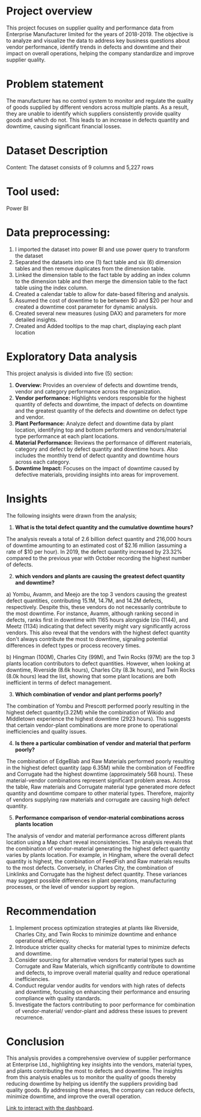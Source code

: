 # Project overview 
This project focuses on supplier quality and performance data from Enterprise Manufacturer limited for the years of 2018-2019. The objective is to analyze and visualize the data to address key business questions about vendor performance, identify trends in defects and downtime and their impact on overall operations, helping the company standardize and improve supplier quality.

# Problem statement
The manufacturer has no control system to monitor and regulate the quality of goods supplied by different vendors across multiple plants. As a result, they are unable to identify which suppliers consistently provide quality goods and which do not. This leads to an increase in defects quantity and downtime, causing significant financial losses.

# Dataset Description
Content: The dataset consists of 9 columns and 5,227 rows

# Tool used: 
Power BI

# Data preprocessing:
1. I imported the dataset into power BI and use power query to transform the dataset
2. Separated the datasets into one (1) fact table and six (6) dimension tables and then remove duplicates from the dimension table.
3. Linked the dimension table to the fact table by adding an index column to the dimension table and then merge the dimension table to the fact table using the index column.
4. Created a calendar table to allow for date-based filtering and analysis.
5. Assumed the cost of downtime to be between $0 and $20 per hour and created a downtime cost parameter for dynamic analysis.
6. Created several new measures (using DAX) and parameters for more detailed insights.
7. Created and Added tooltips to the map chart, displaying each plant location
 
# Exploratory Data analysis
This project analysis is divided into five (5) section:
1. **Overview:** Provides an overview of defects and downtime trends, vendor and category performance across the organization.
2. **Vendor performance:**  Highlights vendors responsible for the highest quantity of defects and downtime, the impact of defects on downtime and the greatest quantity of the defects and downtime on defect type and vendor.
3. **Plant Performance:**  Analyze defect and downtime data by plant location, identifying top and bottom performers and vendors/material type performance at each plant locations.
4. **Material Performance:**  Reviews the performance of different materials, category and defect by defect quantity and downtime hours. Also includes the monthly trend of defect quantity and downtime hours across each category.
5. **Downtime Impact:**  Focuses on the impact of downtime caused by defective materials, providing insights into areas for improvement.

# Insights
The following insights were drawn from the analysis;
1. **What is the total defect quantity and the cumulative downtime hours?** 
   
The analysis reveals a total of 2.6 billion defect quantity and 216,000 hours of downtime amounting to an estimated cost of $2.16 million (assuming a rate of  $10 per hour). In 2019, the defect quantity increased by 23.32% compared to the previous year with October recording the highest number of defects.

2. **which vendors and plants are causing the greatest defect quantity and downtime?**
 
a) Yombu, Avamm, and Meejo are the top 3 vendors causing the greatest defect quantities, contributing 15.1M, 14.7M, and 14.2M defects, respectively. Despite this, these vendors do not necessarily contribute to the most downtime. For instance, Avamm, although ranking second in defects, ranks first in downtime with 1165 hours alongside Izio (1144), and Meetz (1134) indicating that defect severity might vary significantly across vendors. This also reveal that the vendors with the highest defect quantity don't always contribute the most to downtime, signaling potential differences in defect types or process recovery times.

b) Hingman (100M), Charles City (99M), and Twin Rocks (97M) are the top 3 plants location contributors to defect quantities. However, when looking at downtime, Riverside (8.6k hours), Charles City (8.3k hours), and Twin Rocks (8.0k hours) lead the list, showing that some plant locations are both inefficient in terms of defect management.

3. **Which combination of vendor and plant performs poorly?** 
   
The combination of Yombu and Prescott performed poorly resulting in the highest defect quantity(3.22M) while the combination of Wikido and Middletown experience the highest downtime (2923 hours). This suggests that certain vendor-plant combinations are more prone to operational inefficiencies and quality issues.

4. **Is there a particular combination of vendor and material that perform poorly?** 
   
The combination of EdgeBlab and Raw Materials performed poorly resulting in the highest defect quantity (app 6.35M) while the combination of Feedfire and Corrugate had the highest downtime (approximately 568 hours). These material-vendor combinations represent significant problem areas. Across the table, Raw materials and Corrugate material type generated more defect quantity and downtime compare to other material types. Therefore, majority of vendors supplying raw materials and corrugate are causing high defect quantity.

5. **Performance comparison of vendor-material combinations across plants location** 
   
The analysis of vendor and material performance across different plants location using a Map chart reveal inconsistencies. The analysis reveals that the combination of vendor-material generating the highest defect quantity varies by plants location. For example, in Hingham, where the overall defect quantity is highest, the combination of FeedFish and Raw materials results to the most defects. Conversely, in Charles City, the combination of Linklinks and Corrugate has the highest defect quantity. These variances may suggest possible differences in plant operations, manufacturing processes, or the level of vendor support by region.

# Recommendation
1. Implement process optimization strategies at plants like Riverside, Charles City, and Twin Rocks to minimize downtime and enhance operational efficiency.
2. Introduce stricter quality checks for material types to minimize defects and downtime.
3. Consider sourcing for alternative vendors for material types such as Corrugate and Raw Materials, which significantly contribute to downtime and defects, to improve overall material quality and reduce operational inefficiencies.
4. Conduct regular vendor audits for vendors with high rates of defects and downtime, focusing on enhancing their performance and ensuring compliance with quality standards.
5.  Investigate the factors contributing to poor performance for combination of vendor-material/ vendor-plant and address these issues to prevent recurrence.
 
# Conclusion
This analysis provides a comprehensive overview of supplier performance at Enterprise Ltd., highlighting key insights into the vendors, material types, and plants contributing the most to defects and downtime. The insights from this analysis enables us to monitor the quality of goods thereby reducing downtime by helping us identify the suppliers providing bad quality goods. By addressing these areas, the company can reduce defects, minimize downtime, and improve the overall operation.

[Link to interact with the dashboard](https://app.powerbi.com/view?r=eyJrIjoiZDZmOWY5YjQtOWQ5NS00ZGRkLTk5ODktNmM0NzM5NmU1MGU4IiwidCI6ImNiZTdhMDkxLWI5ZDAtNGVhZS04ZDVkLTUyNTgyZWNlMmE2YyJ9).
 


